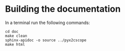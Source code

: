 # Building the documentation

In a terminal run the following commands:

```
cd doc
make clean
sphinx-apidoc -o source ../pyx2cscope
make html
```